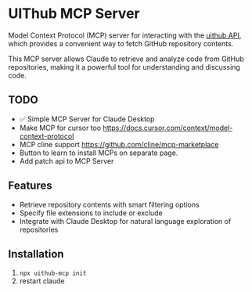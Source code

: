 # UIThub MCP Server

Model Context Protocol (MCP) server for interacting with the [uithub API](https://uithub.com), which provides a convenient way to fetch GitHub repository contents.

This MCP server allows Claude to retrieve and analyze code from GitHub repositories, making it a powerful tool for understanding and discussing code.

## TODO

- ✅ Simple MCP Server for Claude Desktop
- Make MCP for cursor too https://docs.cursor.com/context/model-context-protocol
- MCP cline support https://github.com/cline/mcp-marketplace
- Button to learn to install MCPs on separate page.
- Add patch api to MCP Server

## Features

- Retrieve repository contents with smart filtering options
- Specify file extensions to include or exclude
- Integrate with Claude Desktop for natural language exploration of repositories

## Installation

1. `npx uithub-mcp init`
2. restart claude
